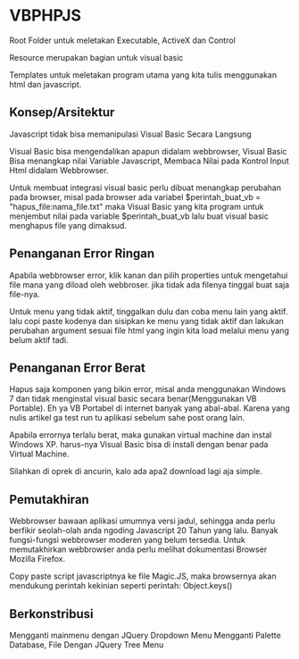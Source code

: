 # VBPHPJS

Root Folder untuk meletakan Executable, ActiveX dan Control

Resource merupakan bagian untuk visual basic

Templates untuk meletakan program utama yang kita tulis menggunakan html dan javascript.

## Konsep/Arsitektur

Javascript tidak bisa memanipulasi Visual Basic Secara Langsung

Visual Basic bisa mengendalikan apapun didalam webbrowser, Visual Basic Bisa menangkap nilai Variable Javascript, Membaca Nilai pada Kontrol Input Html didalam Webbrowser.

Untuk membuat integrasi visual basic perlu dibuat menangkap perubahan pada browser, misal pada browser ada variabel $perintah_buat_vb = "hapus_file:nama_file.txt" maka Visual Basic yang kita program untuk menjembut nilai pada variable $perintah_buat_vb lalu buat visual basic menghapus file yang dimaksud.

## Penanganan Error Ringan

Apabila webbrowser error, klik kanan dan pilih properties untuk mengetahui file mana yang diload oleh webbroser. jika tidak ada filenya tinggal buat saja file-nya.

Untuk menu yang tidak aktif, tinggalkan dulu dan coba menu lain yang aktif. lalu copi paste kodenya dan sisipkan ke menu yang tidak aktif dan lakukan perubahan argument sesuai file html yang ingin kita load melalui menu yang belum aktif tadi.

## Penanganan Error Berat

Hapus saja komponen yang bikin error, misal anda menggunakan Windows 7 dan tidak menginstal visual basic secara benar(Menggunakan VB Portable). Eh ya VB Portabel di internet banyak yang abal-abal. Karena yang nulis artikel ga test run tu aplikasi sebelum sahe post orang lain.

Apabila errornya terlalu berat, maka gunakan virtual machine dan instal Windows XP. harus-nya Visual Basic bisa di install dengan benar pada Virtual Machine.

Silahkan di oprek di ancurin, kalo ada apa2 download lagi aja simple.

## Pemutakhiran

Webbrowser bawaan aplikasi umumnya versi jadul, sehingga anda perlu berfikir seolah-olah anda ngoding Javascript 20 Tahun yang lalu. Banyak fungsi-fungsi webbrowser moderen yang belum tersedia. Untuk memutakhirkan webbrowser anda perlu melihat dokumentasi Browser Mozilla Firefox.

Copy paste script javascriptnya ke file Magic.JS, maka browsernya akan mendukung perintah kekinian seperti perintah: Object.keys()

## Berkonstribusi
Mengganti mainmenu dengan JQuery Dropdown Menu
Mengganti Palette Database, File Dengan JQuery Tree Menu

